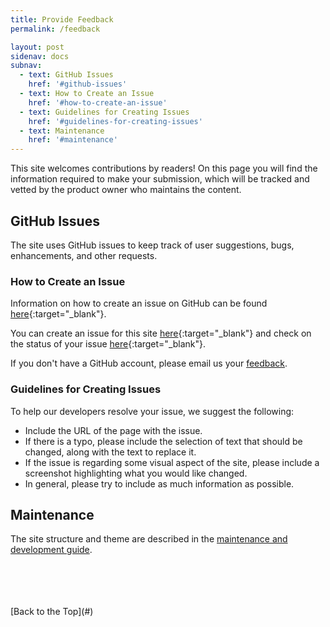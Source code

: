```yaml
---
title: Provide Feedback
permalink: /feedback

layout: post
sidenav: docs
subnav:
  - text: GitHub Issues
    href: '#github-issues'
  - text: How to Create an Issue
    href: '#how-to-create-an-issue'
  - text: Guidelines for Creating Issues
    href: '#guidelines-for-creating-issues'
  - text: Maintenance
    href: '#maintenance'
---
```

This site welcomes contributions by readers! On this page you will find the information required to make your submission, which will be tracked and vetted by the product owner who maintains the content.

## GitHub Issues
The site uses GitHub issues to keep track of user suggestions, bugs, enhancements, and other requests.

### How to Create an Issue
Information on how to create an issue on GitHub can be found [here](https://help.github.com/en/github/managing-your-work-on-github/creating-an-issue){:target="_blank"}. 

You can create an issue for this site [here](https://github.com/bcgov/bcwebmaps-options/issues/new/){:target="_blank"} and check on the status of your issue [here](https://github.com/bcgov/bcwebmaps-options/issues){:target="_blank"}.

If you don't have a GitHub account, please email us your [feedback](mailto:michelle.douville@gov.bc.ca).

### Guidelines for Creating Issues
To help our developers resolve your issue, we suggest the following:
- Include the URL of the page with the issue.
- If there is a typo, please include the selection of text that should be changed, along with the text to replace it.
- If the issue is regarding some visual aspect of the site, please include a screenshot highlighting what you would like changed.
- In general, please try to include as much information as possible.

## Maintenance
The site structure and theme are described in the [maintenance and development guide](https://bcgov.github.io/bcwebmaps-options/maintenanceanddevelopment).

<br>
<br>
<br>
<br>
[Back to the Top](#)


